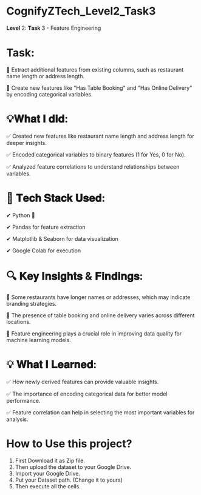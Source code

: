 # CognifyZTech_Level2_Task3
𝐋𝐞𝐯𝐞𝐥 2: 𝐓𝐚𝐬𝐤 3 - Feature Engineering
 # Task: 
 
 📌 Extract additional features from existing columns, such as restaurant name length or address length.
 
 📌 Create new features like "Has Table Booking" and "Has Online Delivery" by encoding categorical variables.

# 💡𝐖𝐡𝐚𝐭 𝐈 𝐝𝐢𝐝:

 ✅ Created new features like restaurant name length and address length for deeper insights.
 
 ✅ Encoded categorical variables to binary features (1 for Yes, 0 for No).
 
 ✅ Analyzed feature correlations to understand relationships between variables.

# 🔧 𝐓𝐞𝐜𝐡 𝐒𝐭𝐚𝐜𝐤 𝐔𝐬𝐞𝐝:

 ✔ Python 🐍
 
 ✔ Pandas for feature extraction
 
 ✔ Matplotlib & Seaborn for data visualization
 
 ✔ Google Colab for execution

# 🔍 𝐊𝐞𝐲 𝐈𝐧𝐬𝐢𝐠𝐡𝐭𝐬 & 𝐅𝐢𝐧𝐝𝐢𝐧𝐠𝐬:

 📌 Some restaurants have longer names or addresses, which may indicate branding strategies.
 
 📌 The presence of table booking and online delivery varies across different locations.
 
 📌 Feature engineering plays a crucial role in improving data quality for machine learning models.

# 💡 𝐖𝐡𝐚𝐭 𝐈 𝐋𝐞𝐚𝐫𝐧𝐞𝐝:

 ✅ How newly derived features can provide valuable insights.
 
 ✅ The importance of encoding categorical data for better model performance.
 
 ✅ Feature correlation can help in selecting the most important variables for analysis.

# How to Use this project?
1) First Download it as Zip file.
2) Then upload the dataset to your Google Drive.
3) Import your Google Drive.
4) Put your Dataset path. (Change it to yours)
5) Then execute all the cells.
